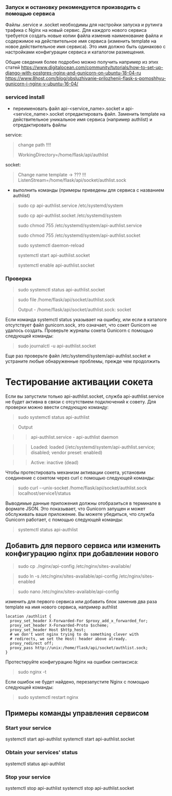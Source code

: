### Запуск и остановку рекомендуется производить с помощью сервиса 
Файлы .service и .socket необходимы для настройки запуска и 
рутинга трафика с Nginx на новый сервис. Для каждого нового 
сервиса требуется создать новые копии файла изменив наименование 
файла и содержимое на действительное имя сервиса 
(изменить template на новое действительное имя сервиса). Это имя должно 
быть одинаково с настройками конфигурации сервиса и
каталогом размещения.

Общие сведения более подробно можно получить например из этих статей
https://www.digitalocean.com/community/tutorials/how-to-set-up-django-with-postgres-nginx-and-gunicorn-on-ubuntu-18-04-ru 
https://www.8host.com/blog/obsluzhivanie-prilozhenij-flask-s-pomoshhyu-gunicorn-i-nginx-v-ubuntu-16-04/

### serviced install

- переименовать файл api-<service_name>.socket и api-<service_name>.socket
отредактировать файл. Заменить template на действительное 
уникальное имя сервиса (например authlist)
и отредактировать файлы 

service:
> change path !!!!
>
>WorkingDirectory=/home/flask/api/authlist

socket:
> Change name template -> ??? !!!
ListenStream=/home/flask/api/socket/authlist.sock

- выполнить команды (примеры приведены для сервиса с названием authlist)

> sudo cp api-authlist.service /etc/systemd/system
> 
> sudo cp api-authlist.socket /etc/systemd/system
>
> sudo chmod 755 /etc/systemd/system/api-authlist.service
> 
> sudo chmod 755 /etc/systemd/system/api-authlist.socket
>
> sudo systemctl daemon-reload
> 
> systemctl start api-authlist.socket
>
> systemctl enable api-authlist.socket

### Проверка
> sudo systemctl status api-authlist.socket

> sudo file /home/flask/api/socket/authlist.sock
>
>Output - /home/flask/api/socket/authlist.sock: socket

Если команда systemctl status указывает на ошибку, или если 
в каталоге отсутствует файл gunicorn.sock, это означает, что 
сокет Gunicorn не удалось создать. Проверьте журналы сокета 
Gunicorn с помощью следующей команды:

> sudo journalctl -u api-authlist.socket

Еще раз проверьте файл /etc/systemd/system/api-authlist.socket и 
устраните любые обнаруженные проблемы, прежде чем продолжить

# Тестирование активации сокета
Если вы запустили только api-authlist.socket, 
служба api-authlist.service не будет активна в связи с 
отсутствием подключений к совету. Для проверки можно ввести 
следующую команду:

> sudo systemctl status api-authlist

>Output

>> api-authlist.service - api-authlist daemon
   
>>Loaded: loaded (/etc/systemd/system/api-authlist.service; disabled; vendor preset: enabled)
  
>> Active: inactive (dead)

Чтобы протестировать механизм активации сокета, установим соединение с сокетом через curl с помощью следующей команды:

> sudo curl --unix-socket /home/flask/api/socket/authlist.sock localhost/service1/status

Выводимые данные приложения должны отобразиться в терминале 
в формате JSON. Это показывает, что Gunicorn 
запущен и может обслуживать ваше приложение. 
Вы можете убедиться, что служба Gunicorn работает, 
с помощью следующей команды:

>systemctl status api-authlist


## Добавить для первого сервиса или изменить конфигурацию nginx при добавлении нового 
> sudo cp ./nginx/api-config /etc/nginx/sites-available/

> sudo ln -s /etc/nginx/sites-available/api-config /etc/nginx/sites-enabled

> sudo nano /etc/nginx/sites-available/api-config
 
 изменить для первого сервиса или 
 добавить блок заменив два раза template на имя нового сервиса,
 например authlist
 
    location /authlist {
      proxy_set_header X-Forwarded-For $proxy_add_x_forwarded_for;
      proxy_set_header X-Forwarded-Proto $scheme;
      proxy_set_header Host $http_host;
      # we don't want nginx trying to do something clever with
      # redirects, we set the Host: header above already.
      proxy_redirect off;
      proxy_pass http://unix:/home/flask/api/socket/authlist.sock;
    }

Протестируйте конфигурацию Nginx на ошибки синтаксиса:

> sudo nginx -t

Если ошибок не будет найдено, перезапустите Nginx с помощью следующей команды:

> sudo systemctl restart nginx

## Примеры команды управления сервисом

### Start your service
systemctl start api-authlist
systemctl start api-authlist.socket

### Obtain your services' status
systemctl status api-authlist

### Stop your service
systemctl stop api-authlist
systemctl stop api-authlist.socket

